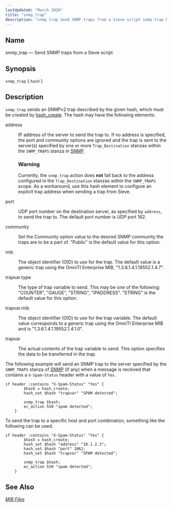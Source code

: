 ```yaml
---
lastUpdated: "March 2020"
title: "snmp_trap"
description: "snmp trap Send SNMP traps from a Sieve script snmp trap hash snmp trap sends an SNM Pv 2 trap described by the given hash which must be created by hash create The hash may have the following elements address IP address of the server to send the trap to..."
---
```


<a name="sieve.ref.snmp_trap"></a> 
## Name

snmp_trap — Send SNMP traps from a Sieve script

## Synopsis

`snmp_trap` { *`hash`* }

<a name="idp31214864"></a> 
## Description

`snmp_trap` sends an SNMPv2 trap described by the given hash, which must be created by [hash_create](/momentum/3/3-reference/sieve-ref-hash-create). The hash may have the following elements:

<dl class="variablelist">

<dt>address</dt>

<dd>

IP address of the server to send the trap to. If no address is specified, the port and community options are ignored and the trap is sent to the server(s) specified by one or more `Trap_Destination` stanzas within the `SNMP_TRAPS` stanza in [SNMP](/momentum/3/3-reference/3-reference-conf-ref-snmp).

### Warning

Currently, the `snmp_trap` action does **not** fall back to the address configured in the `Trap_Destination` stanzas within the `SNMP_TRAPS` scope. As a workaround, use this hash element to configure an explicit trap address when sending a trap from Sieve.

</dd>

<dt>port</dt>

<dd>

UDP port number on the destination server, as specified by `address`, to send the trap to. The default port number is UDP port 162.

</dd>

<dt>community</dt>

<dd>

Set the Community option value to the desired SNMP community the traps are to be a part of. "Public" is the default value for this option.

</dd>

<dt>mib</dt>

<dd>

The object identifier (OID) to use for the trap. The default value is a generic trap using the OmniTI Enterprise MIB, "1.3.6.1.4.1.19552.1.4.7".

</dd>

<dt>trapvar.type</dt>

<dd>

The type of trap variable to send. This may be one of the following: "COUNTER", "GAUGE", "STRING", "IPADDRESS". "STRING" is the default value for this option.

</dd>

<dt>trapvar.mib</dt>

<dd>

The object identifier (OID) to use for the trap variable. The default value corresponds to a generic trap using the OmniTI Enterprise MIB and is "1.3.6.1.4.1.19552.1.4.1.0".

</dd>

<dt>trapvar</dt>

<dd>

The actual contents of the trap variable to send. This option specifies the data to be transferred in the trap.

</dd>

</dl>

The following example will send an SNMP trap to the server specified by the `SNMP_TRAPS` stanza of [SNMP](/momentum/3/3-reference/3-reference-conf-ref-snmp) (if any) when a message is received that contains a `X-Spam-Status` header with a value of `Yes`.

<a name="example.snmp_trap"></a> 


```
if header :contains "X-Spam-Status" "Yes" {
        $hash = hash_create;
        hash_set $hash "trapvar" "SPAM detected";

        snmp_trap $hash;
        ec_action 550 "spam detected";
    }
```

To send the trap to a specific host and port combination, something like the following can be used.

<a name="example.snmp_trap.second"></a> 


```
if header :contains "X-Spam-Status" "Yes" {
        $hash = hash_create;
        hash_set $hash "address" "10.1.2.3";
        hash_set $hash "port" 1062;
        hash_set $hash "trapvar" "SPAM detected";

        snmp_trap $hash;
        ec_action 550 "spam detected";
    }
```

<a name="idp31244480"></a> 
## See Also

[*MIB Files*](/momentum/3/3-reference/3-reference-snmp-mib)